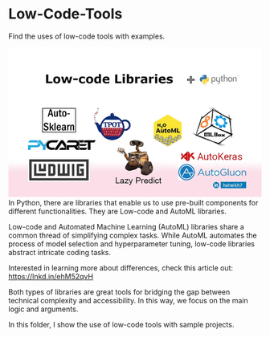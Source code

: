 # Low-Code-Tools
Find the uses of low-code tools with examples. 

![Low Code](LazyPredict/LowCode.jpg)
In Python, there are libraries that enable us to use pre-built components for different functionalities. They are Low-code and AutoML libraries.

Low-code and Automated Machine Learning (AutoML) libraries share a common thread of simplifying complex tasks. While AutoML automates the process of model selection and hyperparameter tuning, low-code libraries abstract intricate coding tasks.

Interested in learning more about differences, check this article out: https://lnkd.in/ehM52qvH

Both types of libraries are great tools for bridging the gap between technical complexity and accessibility. In this way, we focus on the main logic and arguments.

In this folder, I show the use of low-code tools with sample projects.  
